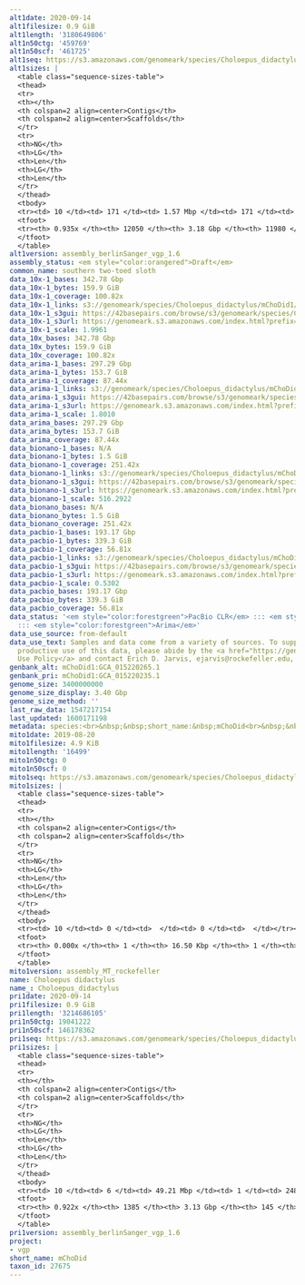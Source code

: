 ```yaml
---
alt1date: 2020-09-14
alt1filesize: 0.9 GiB
alt1length: '3180649806'
alt1n50ctg: '459769'
alt1n50scf: '461725'
alt1seq: https://s3.amazonaws.com/genomeark/species/Choloepus_didactylus/mChoDid1/assembly_berlinSanger_vgp_1.6/mChoDid1.alt.asm.20200914.fasta.gz
alt1sizes: |
  <table class="sequence-sizes-table">
  <thead>
  <tr>
  <th></th>
  <th colspan=2 align=center>Contigs</th>
  <th colspan=2 align=center>Scaffolds</th>
  </tr>
  <tr>
  <th>NG</th>
  <th>LG</th>
  <th>Len</th>
  <th>LG</th>
  <th>Len</th>
  </tr>
  </thead>
  <tbody>
  <tr><td> 10 </td><td> 171 </td><td> 1.57 Mbp </td><td> 171 </td><td> 1.57 Mbp </td></tr><tr><td> 20 </td><td> 431 </td><td> 1.13 Mbp </td><td> 431 </td><td> 1.13 Mbp </td></tr><tr><td> 30 </td><td> 782 </td><td> 0.85 Mbp </td><td> 782 </td><td> 0.85 Mbp </td></tr><tr><td> 40 </td><td> 1248 </td><td> 0.63 Mbp </td><td> 1248 </td><td> 0.63 Mbp </td></tr><tr style="background-color:#cccccc;"><td> 50 </td><td> 1880 </td><td> 459.77 Kbp </td><td> 1880 </td><td> 461.73 Kbp </td></tr><tr><td> 60 </td><td> 2773 </td><td> 311.30 Kbp </td><td> 2770 </td><td> 312.67 Kbp </td></tr><tr><td> 70 </td><td> 4103 </td><td> 211.53 Kbp </td><td> 4096 </td><td> 212.10 Kbp </td></tr><tr><td> 80 </td><td> 6073 </td><td> 139.04 Kbp </td><td> 6060 </td><td> 139.40 Kbp </td></tr><tr><td> 90 </td><td> 9338 </td><td> 73.00 Kbp </td><td> 9316 </td><td> 73.22 Kbp </td></tr><tr><td> 100 </td><td> 0 </td><td>  </td><td> 0 </td><td>  </td></tr></tbody>
  <tfoot>
  <tr><th> 0.935x </th><th> 12050 </th><th> 3.18 Gbp </th><th> 11980 </th><th> 3.18 Gbp </th></tr>
  </tfoot>
  </table>
alt1version: assembly_berlinSanger_vgp_1.6
assembly_status: <em style="color:orangered">Draft</em>
common_name: southern two-toed sloth
data_10x-1_bases: 342.78 Gbp
data_10x-1_bytes: 159.9 GiB
data_10x-1_coverage: 100.82x
data_10x-1_links: s3://genomeark/species/Choloepus_didactylus/mChoDid1/genomic_data/10x/<br>
data_10x-1_s3gui: https://42basepairs.com/browse/s3/genomeark/species/Choloepus_didactylus/mChoDid1/genomic_data/10x/
data_10x-1_s3url: https://genomeark.s3.amazonaws.com/index.html?prefix=species/Choloepus_didactylus/mChoDid1/genomic_data/10x/
data_10x-1_scale: 1.9961
data_10x_bases: 342.78 Gbp
data_10x_bytes: 159.9 GiB
data_10x_coverage: 100.82x
data_arima-1_bases: 297.29 Gbp
data_arima-1_bytes: 153.7 GiB
data_arima-1_coverage: 87.44x
data_arima-1_links: s3://genomeark/species/Choloepus_didactylus/mChoDid1/genomic_data/arima/<br>
data_arima-1_s3gui: https://42basepairs.com/browse/s3/genomeark/species/Choloepus_didactylus/mChoDid1/genomic_data/arima/
data_arima-1_s3url: https://genomeark.s3.amazonaws.com/index.html?prefix=species/Choloepus_didactylus/mChoDid1/genomic_data/arima/
data_arima-1_scale: 1.8010
data_arima_bases: 297.29 Gbp
data_arima_bytes: 153.7 GiB
data_arima_coverage: 87.44x
data_bionano-1_bases: N/A
data_bionano-1_bytes: 1.5 GiB
data_bionano-1_coverage: 251.42x
data_bionano-1_links: s3://genomeark/species/Choloepus_didactylus/mChoDid1/genomic_data/bionano/<br>
data_bionano-1_s3gui: https://42basepairs.com/browse/s3/genomeark/species/Choloepus_didactylus/mChoDid1/genomic_data/bionano/
data_bionano-1_s3url: https://genomeark.s3.amazonaws.com/index.html?prefix=species/Choloepus_didactylus/mChoDid1/genomic_data/bionano/
data_bionano-1_scale: 516.2922
data_bionano_bases: N/A
data_bionano_bytes: 1.5 GiB
data_bionano_coverage: 251.42x
data_pacbio-1_bases: 193.17 Gbp
data_pacbio-1_bytes: 339.3 GiB
data_pacbio-1_coverage: 56.81x
data_pacbio-1_links: s3://genomeark/species/Choloepus_didactylus/mChoDid1/genomic_data/pacbio/<br>
data_pacbio-1_s3gui: https://42basepairs.com/browse/s3/genomeark/species/Choloepus_didactylus/mChoDid1/genomic_data/pacbio/
data_pacbio-1_s3url: https://genomeark.s3.amazonaws.com/index.html?prefix=species/Choloepus_didactylus/mChoDid1/genomic_data/pacbio/
data_pacbio-1_scale: 0.5302
data_pacbio_bases: 193.17 Gbp
data_pacbio_bytes: 339.3 GiB
data_pacbio_coverage: 56.81x
data_status: '<em style="color:forestgreen">PacBio CLR</em> ::: <em style="color:forestgreen">10x</em>
  ::: <em style="color:forestgreen">Arima</em>'
data_use_source: from-default
data_use_text: Samples and data come from a variety of sources. To support fair and
  productive use of this data, please abide by the <a href="https://genome10k.soe.ucsc.edu/data-use-policies/">Data
  Use Policy</a> and contact Erich D. Jarvis, ejarvis@rockefeller.edu, with any questions.
genbank_alt: mChoDid1:GCA_015220265.1
genbank_pri: mChoDid1:GCA_015220235.1
genome_size: 3400000000
genome_size_display: 3.40 Gbp
genome_size_method: ''
last_raw_data: 1547217154
last_updated: 1600171198
metadata: species:<br>&nbsp;&nbsp;short_name:&nbsp;mChoDid<br>&nbsp;&nbsp;name:&nbsp;Choloepus&nbsp;didactylus<br>&nbsp;&nbsp;taxon_id:&nbsp;27675<br>&nbsp;&nbsp;common_name:&nbsp;southern&nbsp;two-toed&nbsp;sloth<br>&nbsp;&nbsp;order:<br>&nbsp;&nbsp;&nbsp;&nbsp;name:&nbsp;Folivora<br>&nbsp;&nbsp;family:<br>&nbsp;&nbsp;&nbsp;&nbsp;name:&nbsp;Megalonychidae<br>&nbsp;&nbsp;individuals:<br>&nbsp;&nbsp;&nbsp;&nbsp;-&nbsp;short_name:&nbsp;mChoDid1<br>&nbsp;&nbsp;genome_size:&nbsp;3400000000<br>&nbsp;&nbsp;genome_size_method:<br>&nbsp;&nbsp;project:&nbsp;[&nbsp;vgp&nbsp;]<br>
mito1date: 2019-08-20
mito1filesize: 4.9 KiB
mito1length: '16499'
mito1n50ctg: 0
mito1n50scf: 0
mito1seq: https://s3.amazonaws.com/genomeark/species/Choloepus_didactylus/mChoDid1/assembly_MT_rockefeller/mChoDid1.MT.20190820.fasta.gz
mito1sizes: |
  <table class="sequence-sizes-table">
  <thead>
  <tr>
  <th></th>
  <th colspan=2 align=center>Contigs</th>
  <th colspan=2 align=center>Scaffolds</th>
  </tr>
  <tr>
  <th>NG</th>
  <th>LG</th>
  <th>Len</th>
  <th>LG</th>
  <th>Len</th>
  </tr>
  </thead>
  <tbody>
  <tr><td> 10 </td><td> 0 </td><td>  </td><td> 0 </td><td>  </td></tr><tr><td> 20 </td><td> 0 </td><td>  </td><td> 0 </td><td>  </td></tr><tr><td> 30 </td><td> 0 </td><td>  </td><td> 0 </td><td>  </td></tr><tr><td> 40 </td><td> 0 </td><td>  </td><td> 0 </td><td>  </td></tr><tr style="background-color:#cccccc;"><td> 50 </td><td> 0 </td><td style="background-color:#ff8888;">  </td><td> 0 </td><td style="background-color:#ff8888;">  </td></tr><tr><td> 60 </td><td> 0 </td><td>  </td><td> 0 </td><td>  </td></tr><tr><td> 70 </td><td> 0 </td><td>  </td><td> 0 </td><td>  </td></tr><tr><td> 80 </td><td> 0 </td><td>  </td><td> 0 </td><td>  </td></tr><tr><td> 90 </td><td> 0 </td><td>  </td><td> 0 </td><td>  </td></tr><tr><td> 100 </td><td> 0 </td><td>  </td><td> 0 </td><td>  </td></tr></tbody>
  <tfoot>
  <tr><th> 0.000x </th><th> 1 </th><th> 16.50 Kbp </th><th> 1 </th><th> 16.50 Kbp </th></tr>
  </tfoot>
  </table>
mito1version: assembly_MT_rockefeller
name: Choloepus didactylus
name_: Choloepus_didactylus
pri1date: 2020-09-14
pri1filesize: 0.9 GiB
pri1length: '3214686105'
pri1n50ctg: 19041222
pri1n50scf: 146178362
pri1seq: https://s3.amazonaws.com/genomeark/species/Choloepus_didactylus/mChoDid1/assembly_berlinSanger_vgp_1.6/mChoDid1.pri.asm.20200914.fasta.gz
pri1sizes: |
  <table class="sequence-sizes-table">
  <thead>
  <tr>
  <th></th>
  <th colspan=2 align=center>Contigs</th>
  <th colspan=2 align=center>Scaffolds</th>
  </tr>
  <tr>
  <th>NG</th>
  <th>LG</th>
  <th>Len</th>
  <th>LG</th>
  <th>Len</th>
  </tr>
  </thead>
  <tbody>
  <tr><td> 10 </td><td> 6 </td><td> 49.21 Mbp </td><td> 1 </td><td> 248.08 Mbp </td></tr><tr><td> 20 </td><td> 13 </td><td> 38.79 Mbp </td><td> 2 </td><td> 223.23 Mbp </td></tr><tr><td> 30 </td><td> 23 </td><td> 32.32 Mbp </td><td> 4 </td><td> 193.84 Mbp </td></tr><tr><td> 40 </td><td> 35 </td><td> 24.60 Mbp </td><td> 6 </td><td> 156.66 Mbp </td></tr><tr style="background-color:#cccccc;"><td> 50 </td><td> 51 </td><td style="background-color:#88ff88;"> 19.04 Mbp </td><td> 8 </td><td style="background-color:#88ff88;"> 146.18 Mbp </td></tr><tr><td> 60 </td><td> 75 </td><td> 10.92 Mbp </td><td> 11 </td><td> 102.98 Mbp </td></tr><tr><td> 70 </td><td> 117 </td><td> 5.42 Mbp </td><td> 14 </td><td> 90.81 Mbp </td></tr><tr><td> 80 </td><td> 215 </td><td> 2.09 Mbp </td><td> 18 </td><td> 77.03 Mbp </td></tr><tr><td> 90 </td><td> 642 </td><td> 282.53 Kbp </td><td> 25 </td><td> 26.63 Mbp </td></tr><tr><td> 100 </td><td> 0 </td><td>  </td><td> 0 </td><td>  </td></tr></tbody>
  <tfoot>
  <tr><th> 0.922x </th><th> 1385 </th><th> 3.13 Gbp </th><th> 145 </th><th> 3.21 Gbp </th></tr>
  </tfoot>
  </table>
pri1version: assembly_berlinSanger_vgp_1.6
project:
- vgp
short_name: mChoDid
taxon_id: 27675
---
```

